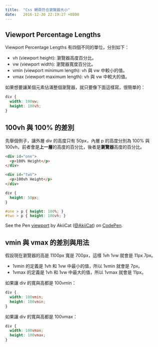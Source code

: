 ```yaml
---
title:  "Css 網頁符合瀏覽器大小"
date:   2016-12-30 22:19:27 +0800
---
```


## Viewport Percentage Lengths

Viewport Percentage Lengths 有四個不同的單位，分別如下：

- vh (viewport height): 瀏覽器高度百分比。
- vw (viewport width): 瀏覽器寬度百分比。
- vmin (viewport minimum length): vh 與 vw 中較小的值。
- vmax (viewport maximum length): vh 與 vw 中較大的值。

如果想要讓某個元素佔滿整個瀏覽器，就只要像下面這樣寫，很簡單的：

```css
div {
  width: 100vw;
  height: 100vh;
}
```

<!--excerpt-->

## 100vh 與 100% 的差別

先舉個例子，讓外層 div 的高度只有 50px，內層 p 的高度分別為 100% 與 100vh，前者會是**上一層**的高度的百分比，後者是**瀏覽器**高度的百分比。

```html
<div id="one">
  <p>100% Height</p>
</div>

<div id="two">
  <p>100vh Height</p>
</div>
```

```css
div {
  height: 50px;
}

#one > p { height: 100%; }
#two > p { height: 100vh; }
```

<p data-height="250" data-theme-id="0" data-slug-hash="ozKYVN" data-default-tab="result" data-user="AkiiCat" data-embed-version="2" data-pen-title="viewport" class="codepen">See the Pen <a href="http://codepen.io/AkiiCat/pen/ozKYVN/">viewport</a> by AkiiCat (<a href="http://codepen.io/AkiiCat">@AkiiCat</a>) on <a href="http://codepen.io">CodePen</a>.</p>
<script async src="https://production-assets.codepen.io/assets/embed/ei.js"></script>

## vmin 與 vmax 的差別與用法

假設現在瀏覽器的高是 1100px 寬是 700px，這樣 1vh 1vw 就會是 11px 7px。

- 1vmin 的定義是 1vh 和 1vw 中最小的值，所以 1vmin 就會是 7px。
- 1vmax 的定義是 1vh 和 1vw 中最大的值，所以 1vmax 就會是 11px。

如果讓 div 的寬與高都是 100vmin：

```css
div {
  width: 100vmin;
  height: 100vmin;
}
```

<object data="{{ site.url }}/assets/images/css/fit_browser_vmin.svg" type="image/svg+xml"></object>

如果讓 div 的寬與高都是 100vmax：

```css
div {
  width: 100vmax;
  height: 100vmax;
}
```

<object data="{{ site.url }}/assets/images/css/fit_browser_vmax.svg" type="image/svg+xml"></object>

